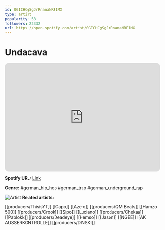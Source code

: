 ```yaml
---
id: 0GICHCgSgJrRnanaNRFIMX
type: artist
popularity: 58
followers: 22332
url: https://open.spotify.com/artist/0GICHCgSgJrRnanaNRFIMX
---
```

# Undacava

<iframe style="border-radius:12px" src="https://open.spotify.com/embed/artist/0GICHCgSgJrRnanaNRFIMX" width="100%" height="352" frameBorder="0" allowfullscreen="" allow="autoplay; clipboard-write; encrypted-media; fullscreen; picture-in-picture" loading="lazy"></iframe>

**Spotify URL:** [Link](https://open.spotify.com/artist/0GICHCgSgJrRnanaNRFIMX)

**Genre:**  #german_hip_hop #german_trap #german_underground_rap

![Artist](https://i.scdn.co/image/ab6761610000e5eb31fdda85004eff6485e11cf7)
**Related artists:**

[[producers/ThisisYT]]
[[Capo]]
[[Azero]]
[[producers/QM Beats]]
[[Hamzo 500]]
[[producers/Crook]]
[[Sipo]]
[[Luciano]]
[[producers/Chekaa]]
[[Pablokk]]
[[producers/Deadeye]]
[[Hemso]]
[[Jason]]
[[NGEE]]
[[AK AUSSERKONTROLLE]]
[[producers/DINSKI]]
